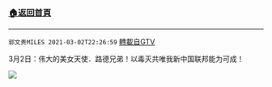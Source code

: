 ﻿###  [:house:返回首頁](https://github.com/ourhimalayas/txt)
---

`郭文贵MILES 2021-03-02T22:26:59` [轉載自GTV](https://gtv.org/web/#/UserInfo/5e596957357cc612d35a8044)

3月2日：伟大的美女天使．路德兄弟！以毒灭共唯我新中国联邦能为可成！

[![](https://filegroup.gtv.org/cdn-cgi/image/width=600/https://filegroup.gtv.org/group6/web/20210302/22/26/0/7a0ce65924e4c5347554a615d46ae709.jpg)](https://filegroup.gtv.org/group6/web/20210302/22/26/0/ce31f5cce60ce42fa0c6991aeb55970d.mp4)